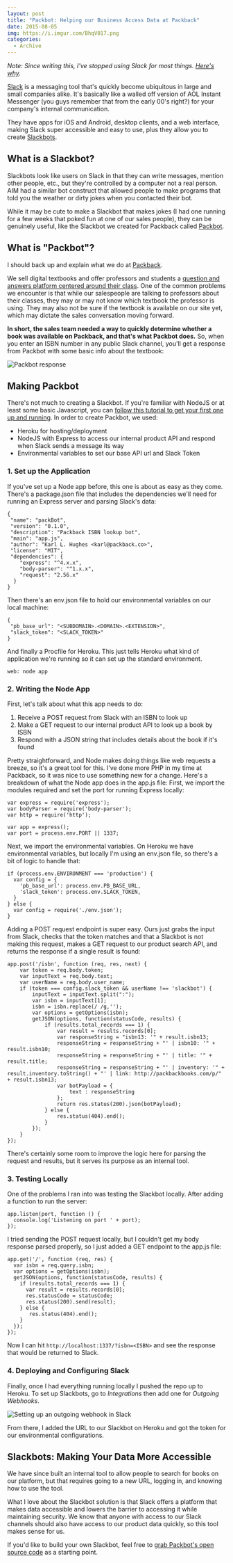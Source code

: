 ```yaml
---
layout: post
title: "Packbot: Helping our Business Access Data at Packback"
date: 2015-08-05
img: https://i.imgur.com/BhqV017.png
categories:
  - Archive
---
```


_Note: Since writing this, I've stopped using Slack for most things. [Here's why](](/posts/no-slack))._

[Slack](https://slack.com/) is a messaging tool that's quickly become ubiquitous in large and small companies alike. It's basically like a walled off version of AOL Instant Messenger (you guys remember that from the early 00's right?) for your company's internal communication.

They have apps for iOS and Android, desktop clients, and a web interface, making Slack super accessible and easy to use, plus they allow you to create [Slackbots](https://api.slack.com/bot-users).

## What is a Slackbot?

Slackbots look like users on Slack in that they can write messages, mention other people, etc., but they're controlled by a computer not a real person. AIM had a similar bot construct that allowed people to make programs that told you the weather or dirty jokes when you contacted their bot.

While it may be cute to make a Slackbot that makes jokes (I had one running for a few weeks that poked fun at one of our sales people), they can be genuinely useful, like the Slackbot we created for Packback called [Packbot](https://github.com/packbackbooks/packbot).

## What is "Packbot"?

I should back up and explain what we do at [Packback](http://packback.co/).

We sell digital textbooks and offer professors and students a [question and answers platform centered around their class](https://www.packback.co/questions). One of the common problems we encounter is that while our salespeople are talking to professors about their classes, they may or may not know which textbook the professor is using. They may also not be sure if the textbook is available on our site yet, which may dictate the sales conversation moving forward.

**In short, the sales team needed a way to quickly determine whether a book was available on Packback, and that's what Packbot does.** So, when you enter an ISBN number in any public Slack channel, you'll get a response from Packbot with some basic info about the textbook:

![Packbot response](https://i.imgur.com/BhqV017.png)

## Making Packbot

There's not much to creating a Slackbot. If you're familiar with NodeJS or at least some basic Javascript, you can [follow this tutorial to get your first one up and running](https://www.freecodecamp.org/news/building-a-slackbot-with-node-js-and-slackbots-js/). In order to create Packbot, we used:

*   Heroku for hosting/deployment
*   NodeJS with Express to access our internal product API and respond when Slack sends a message its way
*   Environmental variables to set our base API url and Slack Token

### 1. Set up the Application

If you've set up a Node app before, this one is about as easy as they come. There's a package.json file that includes the dependencies we'll need for running an Express server and parsing Slack's data:

```
{
 "name": "packBot",
 "version": "0.1.0",
 "description": "Packback ISBN lookup bot",
 "main": "app.js",
 "author": "Karl L. Hughes <karl@packback.co>",
 "license": "MIT",
 "dependencies": {
    "express": "^4.x.x",
    "body-parser": "^1.x.x",
    "request": "2.56.x"
  }
}
```

Then there's an env.json file to hold our environmental variables on our local machine:

```
{
 "pb_base_url": "<SUBDOMAIN>.<DOMAIN>.<EXTENSION>",
 "slack_token": "<SLACK_TOKEN>"
}
```

And finally a Procfile for Heroku. This just tells Heroku what kind of application we're running so it can set up the standard environment.

`web: node app`

### 2. Writing the Node App

First, let's talk about what this app needs to do:

1.  Receive a POST request from Slack with an ISBN to look up
2.  Make a GET request to our internal product API to look up a book by ISBN
3.  Respond with a JSON string that includes details about the book if it's found

Pretty straightforward, and Node makes doing things like web requests a breeze, so it's a great tool for this. I've done more PHP in my time at Packback, so it was nice to use something new for a change. Here's a breakdown of what the Node app does in the app.js file: First, we import the modules required and set the port for running Express locally:

```
var express = require('express');
var bodyParser = require('body-parser');
var http = require('http');

var app = express();
var port = process.env.PORT || 1337;
```

Next, we import the environmental variables. On Heroku we have environmental variables, but locally I'm using an env.json file, so there's a bit of logic to handle that:

```
if (process.env.ENVIRONMENT === 'production') {
  var config = {
    'pb_base_url': process.env.PB_BASE_URL,
    'slack_token': process.env.SLACK_TOKEN,
  }
} else {
  var config = require('./env.json');
}
```

Adding a POST request endpoint is super easy. Ours just grabs the input from Slack, checks that the token matches and that a Slackbot is not making this request, makes a GET request to our product search API, and returns the response if a single result is found:

```
app.post('/isbn', function (req, res, next) {
    var token = req.body.token;
    var inputText = req.body.text;
    var userName = req.body.user_name;
    if (token === config.slack_token && userName !== 'slackbot') {
        inputText = inputText.split(":");
        var isbn = inputText[1];
        isbn = isbn.replace(/ /g,'');
        var options = getOptions(isbn);
        getJSON(options, function(statusCode, results) {
            if (results.total_records === 1) {
                var result = results.records[0];
                var responseString = "isbn13: '" + result.isbn13;
                responseString = responseString + "' | isbn10: '" + result.isbn10;
                responseString = responseString + "' | title: '" + result.title;
                responseString = responseString + "' | inventory: '" + result.inventory.toString() + "' | link: http://packbackbooks.com/p/" + result.isbn13;
                var botPayload = {
                    text : responseString
                };
                return res.status(200).json(botPayload);
            } else {
                res.status(404).end();
            }
        });
    }
});
```

There's certainly some room to improve the logic here for parsing the request and results, but it serves its purpose as an internal tool.

### 3. Testing Locally

One of the problems I ran into was testing the Slackbot locally. After adding a function to run the server:

```
app.listen(port, function () {
  console.log('Listening on port ' + port);
});
```

I tried sending the POST request locally, but I couldn't get my body response parsed properly, so I just added a GET endpoint to the app.js file:

```
app.get('/', function (req, res) {
  var isbn = req.query.isbn;
  var options = getOptions(isbn);
  getJSON(options, function(statusCode, results) {
    if (results.total_records === 1) {
      var result = results.records[0];
      res.statusCode = statusCode;
      res.status(200).send(result);
    } else {
       res.status(404).end();
    }
  });
});
```

Now I can hit `http://localhost:1337/?isbn=<ISBN>` and see the response that would be returned to Slack.

### 4. Deploying and Configuring Slack

Finally, once I had everything running locally I pushed the repo up to Heroku. To set up Slackbots, go to _Integrations_ then add one for _Outgoing Webhooks_.

![Setting up an outgoing webhook in Slack](https://i.imgur.com/AEovub3l.png)

From there, I added the URL to our Slackbot on Heroku and got the token for our environmental configurations.

## Slackbots: Making Your Data More Accessible

We have since built an internal tool to allow people to search for books on our platform, but that requires going to a new URL, logging in, and knowing how to use the tool.

What I love about the Slackbot solution is that Slack offers a platform that makes data accessible and lowers the barrier to accessing it while maintaining security. We know that anyone with access to our Slack channels should also have access to our product data quickly, so this tool makes sense for us.

If you'd like to build your own Slackbot, feel free to [grab Packbot's open source code](https://github.com/packbackbooks/packbot) as a starting point.
